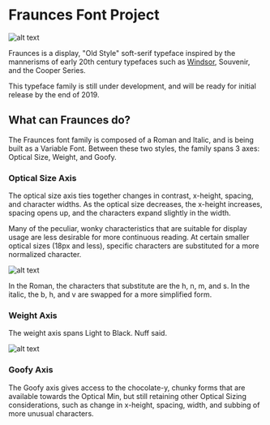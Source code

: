 # Fraunces Font Project

![alt text](https://github.com/sponcey/Fraunces/blob/master/documentation/specimen/Round%204/HonkForWonkyFonts%2B.jpg "Honk For Wonky Fonts")

Fraunces is a display, "Old Style" soft-serif typeface inspired by the mannerisms of early 20th century typefaces such as [Windsor](http://fontreviewjournal.com/windsor/), Souvenir, and the Cooper Series.

This typeface family is still under development, and will be ready for initial release by the end of 2019.

## What can Fraunces do?

The Fraunces font family is composed of a Roman and Italic, and is being built as a Variable Font. Between these two styles, the family spans 3 axes: Optical Size, Weight, and Goofy. 

### Optical Size Axis

The optical size axis ties together changes in contrast, x-height, spacing, and character widths. As the optical size decreases, the x-height increases, spacing opens up, and the characters expand slightly in the width.

Many of the peculiar, wonky characteristics that are suitable for display usage are less desirable for more continuous reading. At certain smaller optical sizes (18px and less), specific characters are substituted for a more normalized character. 

![alt text](https://github.com/sponcey/Fraunces/blob/master/documentation/explanations/test.gif "Changes in Optical Size")

In the Roman, the characters that substitute are the h, n, m, and s. In the italic, the b, h, and v are swapped for a more simplified form.

### Weight Axis

The weight axis spans Light to Black. Nuff said.

![alt text](https://github.com/sponcey/Fraunces/blob/master/documentation/explanations/test2.gif "Changes in Weight")

### Goofy Axis

The Goofy axis gives access to the chocolate-y, chunky forms that are available towards the Optical Min, but still retaining other Optical Sizing considerations, such as change in x-height, spacing, width, and subbing of more unusual characters.

